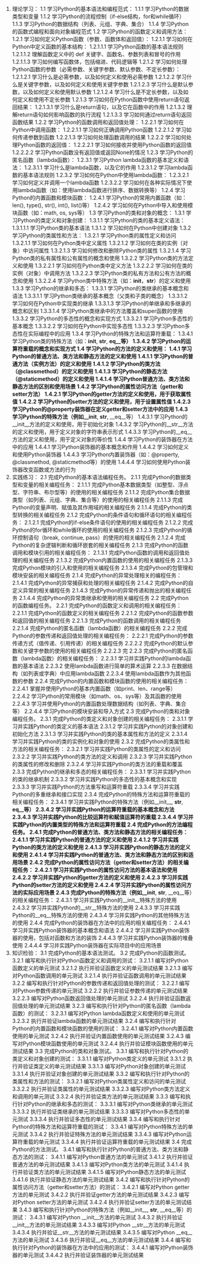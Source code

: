 1. 理论学习：
	1.1 学习Python的基本语法和编程范式：
		1.1.1 学习Python的数据类型和变量
		1.1.2 学习Python的流程控制（if-else结构，for和while循环）
		1.1.3 学习Python的数据结构（列表、元组、字典、集合）
		1.1.4 学习Python的函数式编程和面向对象编程范式
	1.2 学习Python的函数定义和调用方法：
		1.2.1 学习如何定义Python函数（参数、函数体和返回值）：
			1.2.1.1 学习如何在Python中定义函数的基本结构：
				1.2.1.1.1 学习Python函数的基本语法规则
				1.2.1.1.2 理解函数定义中的 def 关键字、函数名、参数列表和冒号的作用
				1.2.1.1.3 学习如何编写函数体，包括缩进、代码逻辑等
			1.2.1.2 学习如何处理Python函数的参数（必需参数、关键字参数、默认参数、不定长参数）：
				1.2.1.2.1 学习什么是必需参数，以及如何定义和使用必需参数
				1.2.1.2.2 学习什么是关键字参数，以及如何定义和使用关键字参数
				1.2.1.2.3 学习什么是默认参数，以及如何定义和使用默认参数
				1.2.1.2.4 学习什么是不定长参数，以及如何定义和使用不定长参数
			1.2.1.3 学习如何在Python函数中使用return语句返回结果：
				1.2.1.3.1 学习什么是return语句，以及它在函数中的作用
				1.2.1.3.2 理解return语句如何影响函数的执行流程
				1.2.1.3.3 学习如何通过return语句返回函数结果
		1.2.2 学习Python的函数调用和返回值处理：
			1.2.2.1 学习如何在Python中调用函数：
				1.2.2.1.1 学习如何正确调用Python函数
				1.2.2.1.2 学习如何传递参数到函数
				1.2.2.1.3 学习如何处理函数调用的结果
			1.2.2.2 学习如何处理Python函数的返回值：
				1.2.2.2.1 学习如何接收并使用Python函数的返回值
				1.2.2.2.2 学习Python函数没有返回值或返回None的情况
		1.2.3 学习Python的匿名函数（lambda函数）：
			1.2.3.1 学习Python lambda函数的基本定义和语法：
				1.2.3.1.1 学习什么是lambda函数，以及它的作用
				1.2.3.1.2 学习lambda函数的基本语法规则
			1.2.3.2 学习如何在Python中使用lambda函数：
				1.2.3.2.1 学习如何定义并调用一个lambda函数
				1.2.3.2.2 学习如何在各种实际情况下使用lambda函数（如：使用lambda函数进行排序、数据转换等）
		1.2.4 学习Python的内置函数和模块函数：
			1.2.4.1 学习Python的常用内置函数（如：len(), type(), str(), int(), list()等）
			1.2.4.2 学习如何在Python中导入和使用模块函数（如：math, os, sys等）
	1.3 学习Python的类和对象的概念：
		1.3.1 学习Python的类定义和对象创建：
			1.3.1.1 学习Python的类的基本定义语法：
				1.3.1.1.1 学习Python类的基本语法
			1.3.1.2 学习如何在Python中创建对象
		1.3.2 学习Python的类属性和方法：
			1.3.2.1 学习Python类的属性定义和访问
				1.3.2.1.1 学习如何在Python类中定义属性
				1.3.2.1.2 学习如何在类的实例（对象）中访问属性
				1.3.2.1.3 学习如何修改和删除Python类的属性
				1.3.2.1.4 学习Python类的私有属性和公有属性的概念和使用
			1.3.2.2 学习Python类的方法定义和使用
				1.3.2.2.1 学习如何在Python类中定义方法
				1.3.2.2.2 学习如何在类的实例（对象）中调用方法
				1.3.2.2.3 学习Python类的私有方法和公有方法的概念和使用
				1.3.2.2.4 学习Python类中特殊方法（如：__init__，__str__）的定义和使用
		1.3.3 学习Python的继承和多态：
			1.3.3.1 学习Python的类继承的基本概念和语法
				1.3.3.1.1 学习Python类继承的基本概念（父类和子类的概念）
				1.3.3.1.2 学习如何在Python中实现类的继承
				1.3.3.1.3 学习Python的单继承和多继承的概念和区别
				1.3.3.1.4 学习Python类继承中的方法覆盖和super函数的使用
			1.3.3.2 学习Python的多态性的概念和实现方式
				1.3.3.2.1 学习Python多态性的基本概念
				1.3.3.2.2 学习如何在Python中实现多态性
				1.3.3.2.3 学习Python多态性在实际编程中的应用
		1.3.4 学习Python的特殊方法和运算符重载：
			1.3.4.1 学习Python类的特殊方法（如：__init__, __str__, __eq__等）
			1.3.4.2 学习Python的运算符重载的概念和实现方式
	1.4 学习Python的方法的定义和使用：
		1.4.1 学习Python的普通方法、类方法和静态方法的定义和使用
			1.4.1.1 学习Python的普通方法（实例方法）的定义和使用
			1.4.1.2 学习Python的类方法（@classmethod）的定义和使用
			1.4.1.3 学习Python的静态方法（@staticmethod）的定义和使用
			1.4.1.4 学习Python普通方法、类方法和静态方法的区别和使用场景
		1.4.2 学习Python的属性访问方法（getter和setter方法）
			1.4.2.1 学习Python的getter方法的定义和使用，用于获取属性值
			1.4.2.2 学习Python的setter方法的定义和使用，用于设置属性值
			1.4.2.3 学习Python的@property装饰器在定义getter和setter方法中的应用
		1.4.3 学习Python的特殊方法（例如__init__, __str__, __eq__等）
			1.4.3.1 学习Python的__init__方法的定义和使用，用于初始化对象
			1.4.3.2 学习Python的__str__方法的定义和使用，用于定义对象的字符串表示形式
			1.4.3.3 学习Python的__eq__方法的定义和使用，用于定义对象的等价性
		1.4.4 学习Python的装饰器在方法中的应用
			1.4.4.1 学习Python装饰器的基本概念和作用
			1.4.4.2 学习如何定义和使用Python装饰器
			1.4.4.3 学习Python内置装饰器（如：@property, @classmethod, @staticmethod等）的使用
			1.4.4.4 学习如何使用Python装饰器改变函数或方法的行为
2. 实践练习：
	2.1 完成Python的基本语法编程任务。
		2.1.1 完成Python的数据类型和变量的相关编程任务：
			2.1.1.1 完成Python基本数据类型（如整型、浮点型、字符串、布尔型等）的使用的相关编程任务
			2.1.1.2 完成Python集合数据类型（如列表、元组、字典、集合等）的使用的相关编程任务
			2.1.1.3 完成Python的变量声明、赋值及其作用域的相关编程任务
			2.1.1.4 完成Python的类型转换的相关编程任务
		2.1.2 完成Python的条件语句和循环语句的相关编程任务：
			2.1.2.1 完成Python的if-else条件语句的使用的相关编程任务
			2.1.2.2 完成Python的for循环和while循环的使用的相关编程任务
			2.1.2.3 完成Python的循环控制语句（break, continue, pass）的使用的相关编程任务
			2.1.2.4 完成Python的复杂逻辑判断和循环嵌套的相关编程任务
		2.1.3 完成Python的函数调用和模块引用的相关编程任务：
			2.1.3.1 完成Python函数的调用和返回值处理的相关编程任务
			2.1.3.2 完成Python内置函数的使用的相关编程任务
			2.1.3.3 完成Python模块的引入和使用的相关编程任务
			2.1.3.4 完成Python的包管理和模块安装的相关编程任务
		2.1.4 完成Python的异常处理相关的编程任务：
			2.1.4.1 完成Python的异常捕获和处理的相关编程任务
			2.1.4.2 完成Python的自定义异常的相关编程任务
			2.1.4.3 完成Python的异常传递和抛出的相关编程任务
			2.1.4.4 完成Python的异常类继承和使用的相关编程任务
	2.2 完成Python的函数编程任务。
		2.2.1 完成Python的函数定义和调用的相关编程任务：
			2.2.1.1 完成Python的函数定义的相关编程任务
			2.2.1.2 完成Python的函数参数和返回值的相关编程任务
			2.2.1.3 完成Python的函数调用的相关编程任务
			2.2.1.4 完成Python的匿名函数（lambda函数）的相关编程任务
		2.2.2 完成Python的参数传递和返回值处理的相关编程任务：
			2.2.2.1 完成Python的参数传递方式（值传递、引用传递）的相关编程任务
			2.2.2.2 完成Python的默认参数和关键字参数的使用的相关编程任务
			2.2.2.3 完
		2.2.3 完成Python的匿名函数（lambda函数）的相关编程任务：
			2.2.3.1 学习并实践Python的lambda函数的基本语法
			2.2.3.2 使用lambda函数进行简单的算术运算
			2.2.3.3 在数据结构（如列表或字典）中应用lambda函数
			2.2.3.4 使用lambda函数作为其他函数的参数
		2.2.4 完成Python的内置函数和模块函数的使用的相关编程任务：
			2.2.4.1 掌握并使用Python的基本内置函数（如print、len、range等）
			2.2.4.2 学习Python的常用模块（如math、os、sys等）及其函数的使用
			2.2.4.3 学习并使用Python的内置函数处理数据结构（如列表、字典、集合等）
			2.2.4.4 学习Python的模块安装和导入方式
	2.3 完成Python的类和对象编程任务。
		2.3.1 完成Python的类定义和对象创建的相关编程任务：
			2.3.1.1 学习并实践Python的类定义的基本语法
			2.3.1.2 学习并实践Python的对象创建和初始化方法
			2.3.1.3 学习并实践Python的类的基本属性和方法的定义
			2.3.1.4 学习并实践Python的类的实例化和对象的使用
		2.3.2 完成Python的类属性和方法的相关编程任务：
			2.3.2.1 学习并实践Python的类属性的定义和访问
			2.3.2.2 学习并实践Python的类方法的定义和调用
			2.3.2.3 学习并实践Python的类属性的修改和删除
			2.3.2.4 学习并实践Python的类方法的重载和覆盖
		2.3.3 完成Python的继承和多态的相关编程任务：
			2.3.3.1 学习并实践Python的类的继承机制
			2.3.3.2 学习并实践Python的多态性的基本概念和实现
			2.3.3.3 学习并实践Python的方法重写和运算符重载
			2.3.3.4 学习并实践Python的多重继承和接口实现
		2.3.4 完成Python的特殊方法和运算符重载的相关编程任务：
			2.3.4.1 学习并实践Python的特殊方法（例如__init__, __str__, __eq__等）
			2.3.4.2 学习并实践Python的运算符重载的基本概念和方法
			2.3.4.3 学习并实践Python的比较运算符和赋值运算符的重载
			2.3.4.4 学习并实践Python的内置类型的特殊方法和运算符重载
	2.4 完成Python的方法编程任务。
		2.4.1 完成Python的普通方法、类方法和静态方法的相关编程任务：
			2.4.1.1 学习并实践Python的普通方法的定义和使用
			2.4.1.2 学习并实践Python的类方法的定义和使用
			2.4.1.3 学习并实践Python的静态方法的定义和使用
			2.4.1.4 学习并实践Python的普通方法、类方法和静态方法的区别和适用场景
		2.4.2 完成Python的属性访问方法（getter和setter方法）的相关编程任务：
			2.4.2.1 学习并实践Python的属性访问方法的基本语法和使用
			2.4.2.2 学习并实践Python的getter方法的定义和使用
			2.4.2.3 学习并实践Python的setter方法的定义和使用
			2.4.2.4 学习并实践Python的属性访问方法的实际应用场景
		2.4.3 完成Python的特殊方法（例如__init__, __str__, __eq__等）的相关编程任务：
			2.4.3.1 学习并实践Python的__init__特殊方法的使用
			2.4.3.2 学习并实践Python的__str__特殊方法的使用
			2.4.3.3 学习并实践Python的__eq__特殊方法的使用
			2.4.3.4 学习并实践Python的其他特殊方法的使用
		2.4.4 完成Python的装饰器在方法中的应用的相关编程任务：
			2.4.4.1 学习并实践Python装饰器的基本概念和语法
			2.4.4.2 学习并实践Python装饰器的使用，包括对函数和方法的装饰
			2.4.4.3 学习并实践Python装饰器的堆叠使用
			2.4.4.4 学习并实践Python装饰器在实际项目中的应用场景
3. 知识检验：
	3.1 完成Python的基本语法测试。
	3.2 完成Python的函数测试。
		3.2.1 编写和执行针对Python函数定义和调用的测试：
			3.2.1.1 编写对Python函数定义的单元测试
			3.2.1.2 执行并验证函数定义的单元测试结果
			3.2.1.3 编写对Python函数调用的单元测试
			3.2.1.4 执行并验证函数调用的单元测试结果
		3.2.2 编写和执行针对Python的参数传递和返回值处理的测试：
			3.2.2.1 编写对Python参数传递的单元测试
			3.2.2.2 执行并验证参数传递的单元测试结果
			3.2.2.3 编写对Python函数返回值处理的单元测试
			3.2.2.4 执行并验证函数返回值处理的单元测试结果
		3.2.3 编写和执行针对Python的匿名函数（lambda函数）的测试：
			3.2.3.1 编写对Python lambda函数定义和使用的单元测试
			3.2.3.2 执行并验证lambda函数的单元测试结果
		3.2.4 编写和执行针对Python的内置函数和模块函数的使用的测试：
			3.2.4.1 编写对Python内置函数使用的单元测试
			3.2.4.2 执行并验证内置函数使用的单元测试结果
			3.2.4.3 编写对Python模块函数使用的单元测试
			3.2.4.4 执行并验证模块函数使用的单元测试结果
	3.3 完成Python的类和对象测试。
		3.3.1 编写和执行针对Python的类定义和对象创建的测试：
			3.3.1.1 编写对Python类定义的单元测试
			3.3.1.2 执行并验证类定义的单元测试结果
			3.3.1.3 编写对Python对象创建的单元测试
			3.3.1.4 执行并验证对象创建的单元测试结果
		3.3.2 编写和执行针对Python的类属性和方法的测试：
			3.3.2.1 编写对Python类属性定义和访问的单元测试
			3.3.2.2 执行并验证类属性的单元测试结果
			3.3.2.3 编写对Python类方法定义和调用的单元测试
			3.3.2.4 执行并验证类方法的单元测试结果
		3.3.3 编写和执行针对Python的继承和多态的测试：
			3.3.3.1 编写对Python类继承的单元测试
			3.3.3.2 执行并验证类继承的单元测试结果
			3.3.3.3 编写对Python多态性的单元测试
			3.3.3.4 执行并验证多态性的单元测试结果
		3.3.4 编写和执行针对Python的特殊方法和运算符重载的测试：
			3.3.4.1 编写对Python特殊方法的单元测试
			3.3.4.2 执行并验证特殊方法的单元测试结果
			3.3.4.3 编写对Python运算符重载的单元测试
			3.3.4.4 执行并验证运算符重载的单元测试结果
	3.4 完成Python的方法测试。
		3.4.1 编写和执行针对Python的普通方法、类方法和静态方法的测试：
			3.4.1.1 编写对Python普通方法的单元测试
			3.4.1.2 执行并验证普通方法的单元测试结果
			3.4.1.3 编写对Python类方法的单元测试
			3.4.1.4 执行并验证类方法的单元测试结果
			3.4.1.5 编写对Python静态方法的单元测试
			3.4.1.6 执行并验证静态方法的单元测试结果
		3.4.2 编写和执行针对Python的属性访问方法（getter和setter方法）的测试：
			3.4.2.1 编写对Python getter方法的单元测试
			3.4.2.2 执行并验证getter方法的单元测试结果
			3.4.2.3 编写对Python setter方法的单元测试
			3.4.2.4 执行并验证setter方法的单元测试结果
		3.4.3 编写和执行针对Python的特殊方法（例如__init__, __str__, __eq__等）的测试：
			3.4.3.1 编写对Python __init__方法的单元测试
			3.4.3.2 执行并验证__init__方法的单元测试结果
			3.4.3.3 编写对Python __str__方法的单元测试
			3.4.3.4 执行并验证__str__方法的单元测试结果
			3.4.3.5 编写对Python __eq__方法的单元测试
			3.4.3.6 执行并验证__eq__方法的单元测试结果
		3.4.4 编写和执行针对Python的装饰器在方法中的应用的测试：
			3.4.4.1 编写对Python装饰器的单元测试
			3.4.4.2 执行并验证装饰器的单元测试结果
